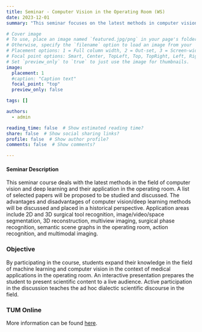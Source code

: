 ```yaml
---
title: Seminar - Computer Vision in the Operating Room (WS)
date: 2023-12-01
summary: "This seminar focuses on the latest methods in computer vision and deep learning for applications in the operating room."

# Cover image
# To use, place an image named `featured.jpg/png` in your page's folder.
# Otherwise, specify the `filename` option to load an image from your `assets/media/` folder.
# Placement options: 1 = Full column width, 2 = Out-set, 3 = Screen-width
# Focal point options: Smart, Center, TopLeft, Top, TopRight, Left, Right, BottomLeft, Bottom, BottomRight
# Set `preview_only` to `true` to just use the image for thumbnails.
image:
  placement: 1
  #caption: "Caption text"
  focal_point: "top"
  preview_only: false

tags: []

authors:
  - admin

reading_time: false  # Show estimated reading time?
share: false  # Show social sharing links?
profile: false  # Show author profile?
comments: false  # Show comments?

---
```


#### Seminar Description
This seminar course deals with the latest methods in the field of computer vision and deep learning and their application in the operating room. A list of selected papers will be proposed to be studied and discussed. The advantages and disadvantages of computer vision/deep learning methods will be discussed and placed in a historical perspective. Application areas include 2D and 3D surgical tool recognition, image/video/space segmentation, 3D reconstruction, multiview imaging, surgical phase recognition, semantic scene graphs in the operating room, action recognition, and multimodal imaging.

### Objective
By participating in the course, students expand their knowledge in the field of machine learning and computer vision in the context of medical applications in the operating room.  An interactive presentation prepares the student to present scientific content to a live audience. Active participation in the discussion teaches the ad hoc dialectic scientific discourse in the field.

### TUM Online
More information can be found [here](https://campus.tum.de/tumonline/ee/ui/ca2/app/desktop/#/slc.tm.cp/student/courses/950793211?$scrollTo=toc_overview).


